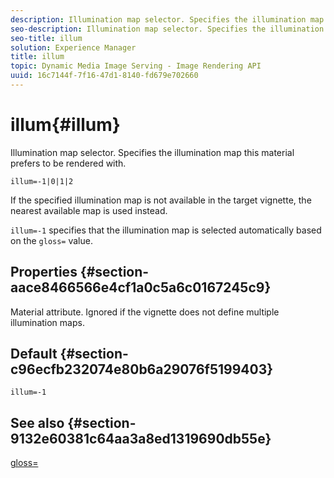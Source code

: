 ```yaml
---
description: Illumination map selector. Specifies the illumination map this material prefers to be rendered with.
seo-description: Illumination map selector. Specifies the illumination map this material prefers to be rendered with.
seo-title: illum
solution: Experience Manager
title: illum
topic: Dynamic Media Image Serving - Image Rendering API
uuid: 16c7144f-7f16-47d1-8140-fd679e702660
---
```


# illum{#illum}

Illumination map selector. Specifies the illumination map this material prefers to be rendered with.

 `illum=-1|0|1|2`

If the specified illumination map is not available in the target vignette, the nearest available map is used instead.

`illum=-1` specifies that the illumination map is selected automatically based on the `gloss=` value.

## Properties {#section-aace8466566e4cf1a0c5a6c0167245c9}

Material attribute. Ignored if the vignette does not define multiple illumination maps.

## Default {#section-c96ecfb232074e80b6a29076f5199403}

`illum=-1`

## See also {#section-9132e60381c64aa3a8ed1319690db55e}

[gloss=](../../../../../ir-api/http-protocol/image-rendering-api-ref/c-ir-http-protocol-ref/c-ir-http-protocol-command-reference/r-ir-http-gloss.md#reference-325aef2ee51e4e1584a06047427340ca) 
